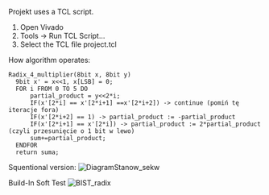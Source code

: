 Projekt uses a TCL script.
1. Open Vivado
2. Tools -> Run TCL Script...
3. Select the TCL file project.tcl

How algorithm operates:

```text
Radix_4_multiplier(8bit x, 8bit y)
  9bit x' = x<<1, x[LSB] = 0;
  FOR i FROM 0 TO 5 DO
      partial_product = y<<2*i;
      IF(x'[2*i] == x'[2*i+1] ==x'[2*i+2]) -> continue (pomiń tę iteracje fora)
      IF(x'[2*i+2] == 1) -> partial_product := -partial_product
      IF(x'[2*i+1] == x'[2*i]) -> partial_product := 2*partial_product (czyli przesunięcie o 1 bit w lewo)
      sum+=partial_product;
  ENDFOR
  return suma;

```
Squentional version:
![DiagramStanow_sekw](https://github.com/user-attachments/assets/2ff4a36c-2310-4e3c-a1d4-f7cc359c312f)

Build-In Soft Test
![BIST_radix](https://github.com/user-attachments/assets/9e0191e4-d1a0-40b0-8717-00dd1843afc0)
